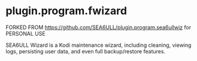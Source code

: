 # plugin.program.fwizard
FORKED FROM https://github.com/SEA6ULL/plugin.program.sea6ullwiz for PERSONAL USE

SEA6ULL Wizard is a Kodi maintenance wizard, including cleaning, viewing logs, persisting user data, and even full backup/restore features.
